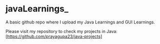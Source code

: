 # javaLearnings_
A basic github repo where I upload my Java Learnings and GUI Learnings.

Please visit my repository to check my projects in Java: [https://github.com/prayagupa23/java-projects]
